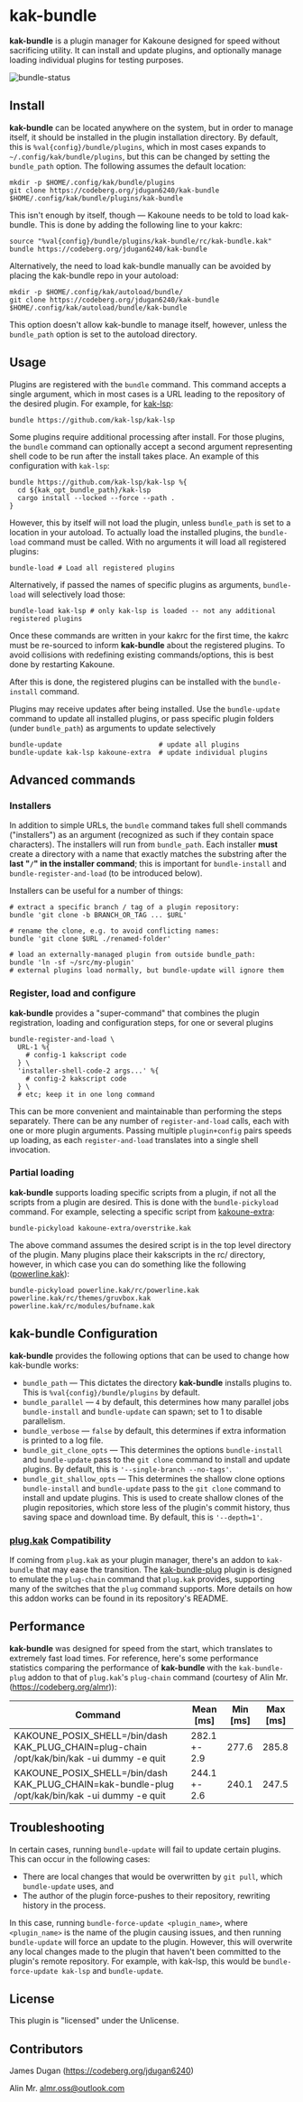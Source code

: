 # kak-bundle

**kak-bundle** is a plugin manager for Kakoune designed for speed without sacrificing utility. It can install and
update plugins, and optionally manage loading individual plugins for testing purposes.

![bundle-status](/img/install.jpg)

## Install

**kak-bundle** can be located anywhere on the system, but in order to manage itself, it should be installed in the
plugin installation directory. By default, this is `%val{config}/bundle/plugins`, which in most cases expands to
`~/.config/kak/bundle/plugins`, but this can be changed by setting the `bundle_path` option. The following assumes
the default location:

```
mkdir -p $HOME/.config/kak/bundle/plugins
git clone https://codeberg.org/jdugan6240/kak-bundle $HOME/.config/kak/bundle/plugins/kak-bundle
```

This isn't enough by itself, though &mdash; Kakoune needs to be told to load kak-bundle. This is done by adding the following
line to your kakrc:

```
source "%val{config}/bundle/plugins/kak-bundle/rc/kak-bundle.kak"
bundle https://codeberg.org/jdugan6240/kak-bundle
```

Alternatively, the need to load kak-bundle manually can be avoided by placing the kak-bundle repo in your autoload:

```
mkdir -p $HOME/.config/kak/autoload/bundle/
git clone https://codeberg.org/jdugan6240/kak-bundle $HOME/.config/kak/autoload/bundle/kak-bundle
```

This option doesn't allow kak-bundle to manage itself, however, unless the `bundle_path` option is set to the autoload
directory.

## Usage

Plugins are registered with the `bundle` command. This command accepts a single argument, which in most cases is a URL
leading to the repository of the desired plugin. For example, for [kak-lsp](https://github.com/kak-lsp/kak-lsp):

```
bundle https://github.com/kak-lsp/kak-lsp
```

Some plugins require additional processing after install. For those plugins, the `bundle` command can optionally accept
a second argument representing shell code to be run after the install takes place. An example of this configuration
with `kak-lsp`:

```
bundle https://github.com/kak-lsp/kak-lsp %{
  cd ${kak_opt_bundle_path}/kak-lsp
  cargo install --locked --force --path .
}
```

However, this by itself will not load the plugin, unless `bundle_path` is set to a location in your autoload. To actually
load the installed plugins, the `bundle-load` command must be called. With no arguments it will load all registered plugins:

```
bundle-load # Load all registered plugins
```

Alternatively, if passed the names of specific plugins as arguments, `bundle-load` will selectively load those:

```
bundle-load kak-lsp # only kak-lsp is loaded -- not any additional registered plugins
```

Once these commands are written in your kakrc for the first time, the kakrc must be re-sourced to inform **kak-bundle**
about the registered plugins. To avoid collisions with redefining existing commands/options, this is best done by restarting
Kakoune.

After this is done, the registered plugins can be installed with the `bundle-install` command.

Plugins may receive updates after being installed. Use the `bundle-update` command to update all installed plugins, or pass specific plugin folders (under `bundle_path`) as arguments to update selectively
```
bundle-update                        # update all plugins
bundle-update kak-lsp kakoune-extra  # update individual plugins
```

## Advanced commands

### Installers

In addition to simple URLs, the `bundle` command takes full shell commands ("installers") as an argument (recognized as such if they contain space characters). The installers will run from `bundle_path`. Each installer **must** create a directory with a name that exactly matches the substring after the **last "`/`" in the installer command**; this is important for `bundle-install` and `bundle-register-and-load` (to be introduced below).

Installers can be useful for a number of things:
```
# extract a specific branch / tag of a plugin repository:
bundle 'git clone -b BRANCH_OR_TAG ... $URL'

# rename the clone, e.g. to avoid conflicting names:
bundle 'git clone $URL ./renamed-folder'

# load an externally-managed plugin from outside bundle_path:
bundle 'ln -sf ~/src/my-plugin'
# external plugins load normally, but bundle-update will ignore them
```

### Register, load and configure

**kak-bundle** provides a "super-command" that combines the plugin registration, loading and configuration steps, for one or several plugins

```
bundle-register-and-load \
  URL-1 %{
    # config-1 kakscript code
  } \
  'installer-shell-code-2 args...' %{
    # config-2 kakscript code
  } \
  # etc; keep it in one long command
```

This can be more convenient and maintainable than performing the steps separately. There can be any number of `register-and-load` calls, each with one or more plugin arguments. Passing multiple `plugin+config` pairs speeds up loading, as each `register-and-load` translates into a single shell invocation.

### Partial loading

**kak-bundle** supports loading specific scripts from a plugin, if not all the scripts from a plugin are desired.
This is done with the `bundle-pickyload` command. For example, selecting a specific script from [kakoune-extra](https://github.com/lenormf/kakoune-extra):

```
bundle-pickyload kakoune-extra/overstrike.kak
```

The above command assumes the desired script is in the top level directory of the plugin. Many plugins place their kakscripts in
the rc/ directory, however, in which case you can do something like the following ([powerline.kak](https://github.com/andreyorst/powerline.kak)):

```
bundle-pickyload powerline.kak/rc/powerline.kak powerline.kak/rc/themes/gruvbox.kak powerline.kak/rc/modules/bufname.kak
```

## **kak-bundle** Configuration

**kak-bundle** provides the following options that can be used to change how kak-bundle works:

- `bundle_path` &mdash; This dictates the directory **kak-bundle** installs plugins to. This is `%val{config}/bundle/plugins` by default.
- `bundle_parallel` &mdash; `4` by default, this determines how many parallel jobs `bundle-install` and `bundle-update` can spawn; set to 1 to disable parallelism.
- `bundle_verbose` &mdash; `false` by default, this determines if extra information is printed to a log file.
- `bundle_git_clone_opts` &mdash; This determines the options `bundle-install` and `bundle-update` pass to the `git clone` command to install
and update plugins. By default, this is `'--single-branch --no-tags'`.
- `bundle_git_shallow_opts` &mdash; This determines the shallow clone options `bundle-install` and `bundle-update` pass to the `git clone` command
to install and update plugins. This is used to create shallow clones of the plugin repositories, which store less of the plugin's commit
history, thus saving space and download time. By default, this is `'--depth=1'`.

### [plug.kak](https://github.com/andreyorst/plug.kak) Compatibility

If coming from `plug.kak` as your plugin manager, there's an addon to `kak-bundle` that may ease the transition. The [kak-bundle-plug](https://github.com/kstr0k/kak-bundle-plug)
plugin is designed to emulate the `plug-chain` command that `plug.kak` provides, supporting many of the switches that the `plug`
command supports. More details on how this addon works can be found in its repository's README.

## Performance

**kak-bundle** was designed for speed from the start, which translates to extremely fast load times. For reference, here's some performance
statistics comparing the performance of **kak-bundle** with the `kak-bundle-plug` addon to that of `plug.kak`'s `plug-chain` command (courtesy of
Alin Mr. (https://codeberg.org/almr)):

| Command                                                                                         | Mean [ms]    | Min [ms] | Max [ms] |
|-------------------------------------------------------------------------------------------------|--------------|----------|----------|
| KAKOUNE_POSIX_SHELL=/bin/dash KAK_PLUG_CHAIN=plug-chain /opt/kak/bin/kak -ui dummy -e quit      | 282.1 +- 2.9 | 277.6    | 285.8    |
| KAKOUNE_POSIX_SHELL=/bin/dash KAK_PLUG_CHAIN=kak-bundle-plug /opt/kak/bin/kak -ui dummy -e quit | 244.1 +- 2.6 | 240.1    | 247.5    |

## Troubleshooting

In certain cases, running `bundle-update` will fail to update certain plugins. This can occur in the following cases:

- There are local changes that would be overwritten by `git pull`, which `bundle-update` uses, and
- The author of the plugin force-pushes to their repository, rewriting history in the process.

In this case, running `bundle-force-update <plugin_name>`, where `<plugin_name>` is the name of the plugin causing issues,
and then running `bundle-update` will force an update to the plugin. However, this will overwrite any local changes made to
the plugin that haven't been committed to the plugin's remote repository. For example, with kak-lsp, this would be
`bundle-force-update kak-lsp` and `bundle-update`.

## License

This plugin is "licensed" under the Unlicense.

## Contributors

James Dugan (https://codeberg.org/jdugan6240)

Alin Mr. <almr.oss@outlook.com>
